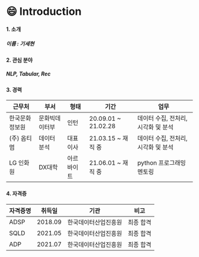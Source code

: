 # :smile: Introduction
  
</div>

#### 1. 소개<br>
##### 이름 : 기세현

#### 2. 관심 분야
##### NLP, Tabular, Rec


#### 3. 경력
|근무처|부서|형태|기간|업무|
|--|--|--|--|--|
|한국문화정보원|문화빅데이터부|인턴|20.09.01 ~ 21.02.28|데이터 수집, 전처리, 시각화 및 분석|
|(주) 옵티멈 |데이터 분석|대표 이사|21.03.15 ~ 재직 중|데이터 수집, 전처리, 시각화 및 분석|
|LG 인화원|DX대학|아르바이트|21.06.01 ~ 재직 중|python 프로그래밍 멘토링|


#### 4. 자격증<br>
|자격증명|취득일|기관|비고|
|--|--|--|--|
|ADSP|2018.09|한국데이터산업진흥원|최종 합격|
|SQLD|2021.05|한국데이터산업진흥원|최종 합격|
|ADP|2021.07|한국데이터산업진흥원|최종 합격|

<!--
**kisehyun/kisehyun** is a ✨ _special_ ✨ repository because its `README.md` (this file) appears on your GitHub profile.

